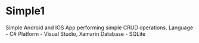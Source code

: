 # Simple1
Simple Android and IOS App performing simple CRUD operations.
Language - C#
Platform - Visual Studio, Xamarin
Database - SQLite
